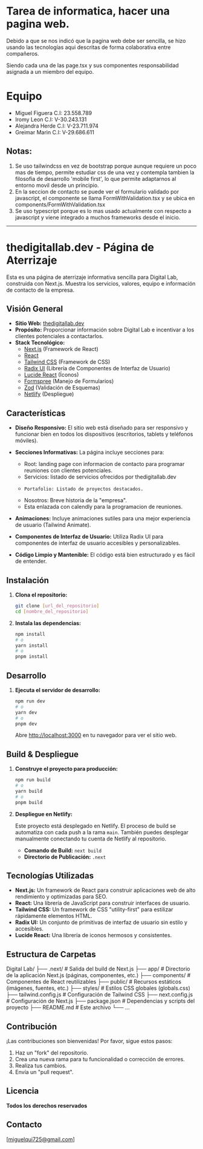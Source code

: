# Tarea de informatica, hacer una pagina web.

Debido a que se nos indicó que la pagina web debe ser sencilla, se hizo usando las tecnologías aqui descritas de forma colaborativa entre compañeros.

Siendo cada una de las page.tsx y sus componentes responsabilidad asignada a un miembro del equipo.

# Equipo

- Miguel Figuera C.I: 23.558.789
- Iromy Leon C.I: V-30.243.131
- Alejandra Herde C.I: V-23.711.974
- Greimar Marin C.I: V-29.686.611

## Notas:

1. Se uso tailwindcss en vez de bootstrap porque aunque requiere un poco mas de tiempo, permite estudiar css de una vez y contempla tambien la filosofia de desarrollo 'mobile first', lo que permite adaptarnos al entorno movil desde un principio.
2. En la seccion de contacto se puede ver el formulario validado por javascript, el componente se llama FormWithValidation.tsx y se ubica en components/FormWithValidation.tsx
3. Se uso typescript porque es lo mas usado actualmente con respecto a javascript y viene integrado a muchos frameworks desde el inicio.

---

# thedigitallab.dev - Página de Aterrizaje

Esta es una página de aterrizaje informativa sencilla para Digital Lab, construida con Next.js. Muestra los servicios, valores, equipo e información de contacto de la empresa.

## Visión General

- **Sitio Web:** [thedigitallab.dev](https://thedigitallab.dev)
- **Propósito:** Proporcionar información sobre Digital Lab e incentivar a los clientes potenciales a contactarlos.
- **Stack Tecnológico:**
  - [Next.js](https://nextjs.org/) (Framework de React)
  - [React](https://react.dev/)
  - [Tailwind CSS](https://tailwindcss.com/) (Framework de CSS)
  - [Radix UI](https://www.radix-ui.com/) (Librería de Componentes de Interfaz de Usuario)
  - [Lucide React](https://lucide.dev/) (Íconos)
  - [Formspree](https://formspree.io/) (Manejo de Formularios)
  - [Zod](https://zod.dev/) (Validación de Esquemas)
  - [Netlify](https://www.netlify.com/) (Despliegue)

## Características

- **Diseño Responsivo:** El sitio web está diseñado para ser responsivo y funcionar bien en todos los dispositivos (escritorios, tablets y teléfonos móviles).
- **Secciones Informativas:** La página incluye secciones para:

  - Root: landing page con informacion de contacto para programar reuniones con clientes potenciales.
  - Servicios: listado de servicios ofrecidos por thedigitallab.dev
  -     Portafolio: Listado de proyectos destacados.
  - Nosotros: Breve historia de la "empresa".
  - Esta enlazada con calendly para la programacion de reuniones.

- **Animaciones:** Incluye animaciones sutiles para una mejor experiencia de usuario (Tailwind Animate).
- **Componentes de Interfaz de Usuario:** Utiliza Radix UI para componentes de interfaz de usuario accesibles y personalizables.
- **Código Limpio y Mantenible:** El código está bien estructurado y es fácil de entender.

## Instalación

1.  **Clona el repositorio:**

    ```bash
    git clone [url_del_repositorio]
    cd [nombre_del_repositorio]
    ```

2.  **Instala las dependencias:**

    ```bash
    npm install
    # o
    yarn install
    # o
    pnpm install
    ```

## Desarrollo

1.  **Ejecuta el servidor de desarrollo:**

    ```bash
    npm run dev
    # o
    yarn dev
    # o
    pnpm dev
    ```

    Abre [http://localhost:3000](http://localhost:3000) en tu navegador para ver el sitio web.

## Build & Despliegue

1.  **Construye el proyecto para producción:**

    ```bash
    npm run build
    # o
    yarn build
    # o
    pnpm build
    ```

2.  **Despliegue en Netlify:**

    Este proyecto está desplegado en Netlify. El proceso de build se automatiza con cada push a la rama `main`. También puedes desplegar manualmente conectando tu cuenta de Netlify al repositorio.

    - **Comando de Build:** `next build`
    - **Directorio de Publicación:** `.next`

## Tecnologías Utilizadas

- **Next.js:** Un framework de React para construir aplicaciones web de alto rendimiento y optimizadas para SEO.
- **React:** Una librería de JavaScript para construir interfaces de usuario.
- **Tailwind CSS:** Un framework de CSS "utility-first" para estilizar rápidamente elementos HTML.
- **Radix UI:** Un conjunto de primitivas de interfaz de usuario sin estilo y accesibles.
- **Lucide React:** Una librería de iconos hermosos y consistentes.

## Estructura de Carpetas

Digital Lab/
├── .next/ # Salida del build de Next.js
├── app/ # Directorio de la aplicación Next.js (páginas, componentes, etc.)
├── components/ # Componentes de React reutilizables
├── public/ # Recursos estáticos (imágenes, fuentes, etc.)
├── styles/ # Estilos CSS globales (globals.css)
├── tailwind.config.js # Configuración de Tailwind CSS
├── next.config.js # Configuración de Next.js
├── package.json # Dependencias y scripts del proyecto
├── README.md # Este archivo
└── ...

## Contribución

¡Las contribuciones son bienvenidas! Por favor, sigue estos pasos:

1.  Haz un "fork" del repositorio.
2.  Crea una nueva rama para tu funcionalidad o corrección de errores.
3.  Realiza tus cambios.
4.  Envía un "pull request".

## Licencia

**Todos los derechos reservados**

## Contacto

[miguelqui725@gmail.com]
